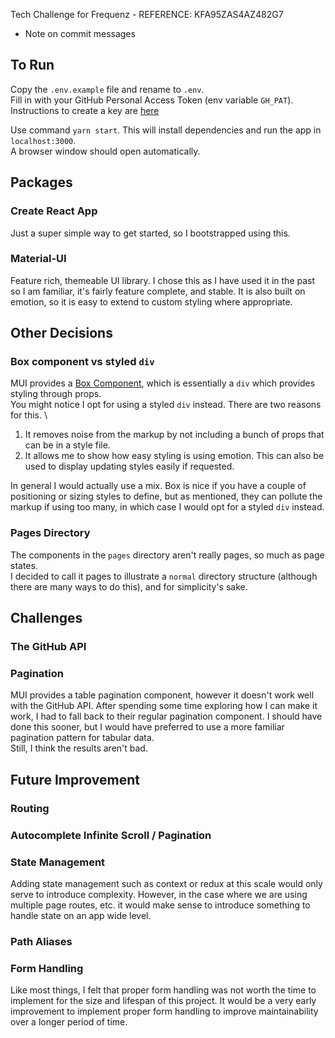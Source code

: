 Tech Challenge for Frequenz - REFERENCE: KFA95ZAS4AZ482G7

- Note on commit messages

## To Run

Copy the `.env.example` file and rename to `.env`. \
Fill in with your GitHub Personal Access Token (env variable `GH_PAT`). Instructions to create a key are [here](https://docs.github.com/en/authentication/keeping-your-account-and-data-secure/creating-a-personal-access-token)

Use command `yarn start`. This will install dependencies and run the app in `localhost:3000`. \
A browser window should open automatically.

## Packages

### Create React App

Just a super simple way to get started, so I bootstrapped using this.

### Material-UI

Feature rich, themeable UI library. I chose this as I have used it in the past so I am familiar, it's fairly feature complete, and stable.
It is also built on emotion, so it is easy to extend to custom styling where appropriate.

## Other Decisions

### Box component vs styled `div`

MUI provides a [Box Component](http://www.google.com), which is essentially a `div` which provides styling through props. \
You might notice I opt for using a styled `div` instead. There are two reasons for this. \

1. It removes noise from the markup by not including a bunch of props that can be in a style file.
2. It allows me to show how easy styling is using emotion. This can also be used to display updating styles easily if requested.

In general I would actually use a mix. Box is nice if you have a couple of positioning or sizing styles to define, but as mentioned, they can pollute the markup if using too many, in which case I would opt for a styled `div` instead.

### Pages Directory

The components in the `pages` directory aren't really pages, so much as page states. \
I decided to call it pages to illustrate a `normal` directory structure (although there are many ways to do this), and for simplicity's sake.

## Challenges

### The GitHub API

### Pagination

MUI provides a table pagination component, however it doesn't work well with the GitHub API. After spending some time exploring how I can make it work, I had to fall back to their regular pagination component. I should have done this sooner, but I would have preferred to use a more familiar pagination pattern for tabular data. \
Still, I think the results aren't bad.

## Future Improvement

### Routing

### Autocomplete Infinite Scroll / Pagination

### State Management

Adding state management such as context or redux at this scale would only serve to introduce complexity. However, in the case where we are using multiple page routes, etc. it would make sense to introduce something to handle state on an app wide level.

### Path Aliases

### Form Handling

Like most things, I felt that proper form handling was not worth the time to implement for the size and lifespan of this project. It would be a very early improvement to implement proper form handling to improve maintainability over a longer period of time.
